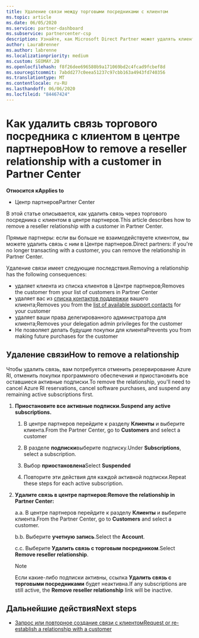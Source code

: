 ```yaml
---
title: Удаление связи между торговыми посредниками с клиентом
ms.topic: article
ms.date: 06/05/2020
ms.service: partner-dashboard
ms.subservice: partnercenter-csp
description: Узнайте, как Microsoft Direct Partner может удалять клиентов из списка, удалять делегированные права администратора и прекращать поддержку или покупку для клиента.
author: LauraBrenner
ms.author: labrenne
ms.localizationpriority: medium
ms.custom: SEOMAY.20
ms.openlocfilehash: f8f26dee696580b9a171069bd2c4fcad9fcbef8d
ms.sourcegitcommit: 7abdd277c0eea51237c97cbb163a4943fd740356
ms.translationtype: MT
ms.contentlocale: ru-RU
ms.lasthandoff: 06/06/2020
ms.locfileid: "84467424"
---
```

# <a name="how-to-remove-a-reseller-relationship-with-a-customer-in-partner-center"></a><span data-ttu-id="2d1fe-103">Как удалить связь торгового посредника с клиентом в центре партнеров</span><span class="sxs-lookup"><span data-stu-id="2d1fe-103">How to remove a reseller relationship with a customer in Partner Center</span></span>

<span data-ttu-id="2d1fe-104">**Относится к**</span><span class="sxs-lookup"><span data-stu-id="2d1fe-104">**Applies to**</span></span>

- <span data-ttu-id="2d1fe-105">Центр партнеров</span><span class="sxs-lookup"><span data-stu-id="2d1fe-105">Partner Center</span></span>

<span data-ttu-id="2d1fe-106">В этой статье описывается, как удалить связь через торгового посредника с клиентом в центре партнеров.</span><span class="sxs-lookup"><span data-stu-id="2d1fe-106">This article describes how to remove a reseller relationship with a customer in Partner Center.</span></span>

<span data-ttu-id="2d1fe-107">Прямые партнеры: если вы больше не взаимодействуете клиентом, вы можете удалить связь с ним в Центре партнеров.</span><span class="sxs-lookup"><span data-stu-id="2d1fe-107">Direct partners: if you're no longer transacting with a customer, you can remove the relationship in Partner Center.</span></span>

<span data-ttu-id="2d1fe-108">Удаление связи имеет следующие последствия.</span><span class="sxs-lookup"><span data-stu-id="2d1fe-108">Removing a relationship has the following consequences:</span></span>

- <span data-ttu-id="2d1fe-109">удаляет клиента из списка клиентов в Центре партнеров;</span><span class="sxs-lookup"><span data-stu-id="2d1fe-109">Removes the customer from your list of customers in Partner Center</span></span>
- <span data-ttu-id="2d1fe-110">удаляет вас из [списка контактов поддержки](assign-support-contacts.md) вашего клиента;</span><span class="sxs-lookup"><span data-stu-id="2d1fe-110">Removes you from the [list of available support contacts](assign-support-contacts.md) for your customer</span></span>
- <span data-ttu-id="2d1fe-111">удаляет ваши права делегированного администратора для клиента;</span><span class="sxs-lookup"><span data-stu-id="2d1fe-111">Removes your delegation admin privileges for the customer</span></span>
- <span data-ttu-id="2d1fe-112">Не позволяет делать будущие покупки для клиента</span><span class="sxs-lookup"><span data-stu-id="2d1fe-112">Prevents you from making future purchases for the customer</span></span>

## <a name="how-to-remove-a-relationship"></a><span data-ttu-id="2d1fe-113">Удаление связи</span><span class="sxs-lookup"><span data-stu-id="2d1fe-113">How to remove a relationship</span></span>

<span data-ttu-id="2d1fe-114">Чтобы удалить связь, вам потребуется отменить резервирование Azure RI, отменить покупки программного обеспечения и приостановить все оставшиеся активные подписки.</span><span class="sxs-lookup"><span data-stu-id="2d1fe-114">To remove the relationship, you'll need to cancel Azure RI reservations, cancel software purchases, and suspend any remaining active subscriptions first.</span></span>

1. <span data-ttu-id="2d1fe-115">**Приостановите все активные подписки.**</span><span class="sxs-lookup"><span data-stu-id="2d1fe-115">**Suspend any active subscriptions.**</span></span>

   1. <span data-ttu-id="2d1fe-116">В центре партнеров перейдите к разделу **Клиенты** и выберите клиента.</span><span class="sxs-lookup"><span data-stu-id="2d1fe-116">From the Partner Center, go to **Customers** and select a customer</span></span>

   2. <span data-ttu-id="2d1fe-117">В разделе **подписки**выберите подписку.</span><span class="sxs-lookup"><span data-stu-id="2d1fe-117">Under **Subscriptions**, select a subscription.</span></span>

   3. <span data-ttu-id="2d1fe-118">Выбор **приостановлена**</span><span class="sxs-lookup"><span data-stu-id="2d1fe-118">Select **Suspended**</span></span>

   4. <span data-ttu-id="2d1fe-119">Повторите эти действия для каждой активной подписки.</span><span class="sxs-lookup"><span data-stu-id="2d1fe-119">Repeat these steps for each active subscription.</span></span>

2. <span data-ttu-id="2d1fe-120">**Удалите связь в центре партнеров:**</span><span class="sxs-lookup"><span data-stu-id="2d1fe-120">**Remove the relationship in Partner Center:**</span></span>

   <span data-ttu-id="2d1fe-121">а.</span><span class="sxs-lookup"><span data-stu-id="2d1fe-121">a.</span></span> <span data-ttu-id="2d1fe-122">В центре партнеров перейдите к разделу **Клиенты** и выберите клиента.</span><span class="sxs-lookup"><span data-stu-id="2d1fe-122">From the Partner Center, go to **Customers** and select a customer.</span></span>

   <span data-ttu-id="2d1fe-123">b.</span><span class="sxs-lookup"><span data-stu-id="2d1fe-123">b.</span></span> <span data-ttu-id="2d1fe-124">Выберите **учетную запись**.</span><span class="sxs-lookup"><span data-stu-id="2d1fe-124">Select the **Account**.</span></span>

   <span data-ttu-id="2d1fe-125">c.</span><span class="sxs-lookup"><span data-stu-id="2d1fe-125">c.</span></span> <span data-ttu-id="2d1fe-126">Выберите **Удалить связь с торговым посредником**.</span><span class="sxs-lookup"><span data-stu-id="2d1fe-126">Select **Remove reseller relationship**.</span></span>

   > [!NOTE]
   > <span data-ttu-id="2d1fe-127">Если какие-либо подписки активны, ссылка **Удалить связь с торговыми посредниками** будет неактивна.</span><span class="sxs-lookup"><span data-stu-id="2d1fe-127">If any subscriptions are still active, the **Remove reseller relationship** link will be inactive.</span></span>

## <a name="next-steps"></a><span data-ttu-id="2d1fe-128">Дальнейшие действия</span><span class="sxs-lookup"><span data-stu-id="2d1fe-128">Next steps</span></span>

- [<span data-ttu-id="2d1fe-129">Запрос или повторное создание связи с клиентом</span><span class="sxs-lookup"><span data-stu-id="2d1fe-129">Request or re-establish a relationship with a customer</span></span>](request-a-relationship-with-a-customer.md)
